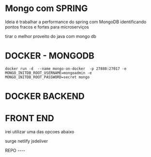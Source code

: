 # Mongo com SPRING

Ideia é trabalhar a performance do spring com MongoDB identificando pontos fracos e fortes para microserviços

tirar o melhor proveito do java com mongo db 

# DOCKER - MONGODB
``` 
docker run -d  --name mongo-on-docker  -p 27888:27017 -e MONGO_INITDB_ROOT_USERNAME=mongoadmin -e MONGO_INITDB_ROOT_PASSWORD=secret mongo
```
# DOCKER BACKEND


# FRONT END 
irei utilizar uma das opcoes abaixo

surge
netlify
jsdeliver

REPO ----
